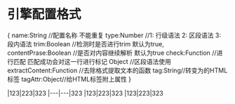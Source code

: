 # 引擎配置格式

{
    name:String //配置名称 不能重复
    type:Number //1: 行级语法 2: 区段语法 3: 段内语法
    trim:Boolean //检测时是否进行trim 默认为true,
    contentPrase:Boolean //是否对内容继续解析 默认为true
    check:Function        //进行匹配   匹配成功会对这一行进行标记
          Object          //区段语法使用
    extractContent:Function //去除格式提取文本的函数
    tag:String//转变为的HTML标签
    tagAttr:Object//给HTML标签附上属性
}

|123|223|323
|---|---|323
|123|223|323
|123|223|323
